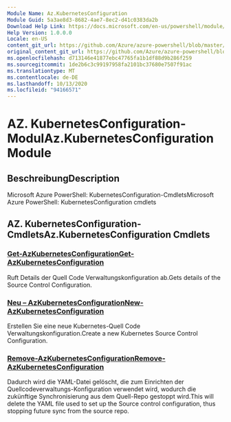 ```yaml
---
Module Name: Az.KubernetesConfiguration
Module Guid: 5a3ae8d3-8682-4ae7-8ec2-d41c0383da2b
Download Help Link: https://docs.microsoft.com/en-us/powershell/module/az.kubernetesconfiguration
Help Version: 1.0.0.0
Locale: en-US
content_git_url: https://github.com/Azure/azure-powershell/blob/master/src/KubernetesConfiguration/help/Az.KubernetesConfiguration.md
original_content_git_url: https://github.com/Azure/azure-powershell/blob/master/src/KubernetesConfiguration/help/Az.KubernetesConfiguration.md
ms.openlocfilehash: d713146e41877ebc47765fa1b1df88d9b286f259
ms.sourcegitcommit: 1de2b6c3c99197958fa2101bc37680e7507f91ac
ms.translationtype: MT
ms.contentlocale: de-DE
ms.lasthandoff: 10/13/2020
ms.locfileid: "94166571"
---
```

# <span data-ttu-id="edd7a-101">AZ. KubernetesConfiguration-Modul</span><span class="sxs-lookup"><span data-stu-id="edd7a-101">Az.KubernetesConfiguration Module</span></span>
## <span data-ttu-id="edd7a-102">Beschreibung</span><span class="sxs-lookup"><span data-stu-id="edd7a-102">Description</span></span>
<span data-ttu-id="edd7a-103">Microsoft Azure PowerShell: KubernetesConfiguration-Cmdlets</span><span class="sxs-lookup"><span data-stu-id="edd7a-103">Microsoft Azure PowerShell: KubernetesConfiguration cmdlets</span></span>

## <span data-ttu-id="edd7a-104">AZ. KubernetesConfiguration-Cmdlets</span><span class="sxs-lookup"><span data-stu-id="edd7a-104">Az.KubernetesConfiguration Cmdlets</span></span>
### [<span data-ttu-id="edd7a-105">Get-AzKubernetesConfiguration</span><span class="sxs-lookup"><span data-stu-id="edd7a-105">Get-AzKubernetesConfiguration</span></span>](Get-AzKubernetesConfiguration.md)
<span data-ttu-id="edd7a-106">Ruft Details der Quell Code Verwaltungskonfiguration ab.</span><span class="sxs-lookup"><span data-stu-id="edd7a-106">Gets details of the Source Control Configuration.</span></span>

### [<span data-ttu-id="edd7a-107">Neu – AzKubernetesConfiguration</span><span class="sxs-lookup"><span data-stu-id="edd7a-107">New-AzKubernetesConfiguration</span></span>](New-AzKubernetesConfiguration.md)
<span data-ttu-id="edd7a-108">Erstellen Sie eine neue Kubernetes-Quell Code Verwaltungskonfiguration.</span><span class="sxs-lookup"><span data-stu-id="edd7a-108">Create a new Kubernetes Source Control Configuration.</span></span>

### [<span data-ttu-id="edd7a-109">Remove-AzKubernetesConfiguration</span><span class="sxs-lookup"><span data-stu-id="edd7a-109">Remove-AzKubernetesConfiguration</span></span>](Remove-AzKubernetesConfiguration.md)
<span data-ttu-id="edd7a-110">Dadurch wird die YAML-Datei gelöscht, die zum Einrichten der Quellcodeverwaltungs-Konfiguration verwendet wird, wodurch die zukünftige Synchronisierung aus dem Quell-Repo gestoppt wird.</span><span class="sxs-lookup"><span data-stu-id="edd7a-110">This will delete the YAML file used to set up the Source control configuration, thus stopping future sync from the source repo.</span></span>

